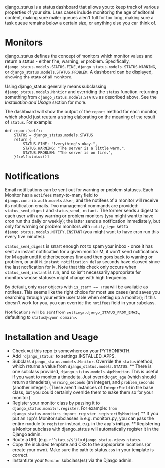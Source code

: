 django\_status is a status dashboard that allows you to keep track of various
properties of your site. Uses cases include monitoring the age of editorial
content, making sure mailer queues aren't full for too long, making sure a task
queue remains below a certain size, or anything else you can think of.


Monitors
========


django\_status defines the concept of monitors which monitor values and return a
status - either fine, warning, or problem. Specifically,
`django_status.models.STATUS.FINE`, `django_status.models.STATUS.WARNING`, or
`django_status.models.STATUS.PROBLEM`. A dashboard can be displayed, showing the
state of all monitors.

Using django\_status generally means subclassing `django_status.models.Montior`
and overriding the `status` function, returning something from
`django_status.models.STATUS` as described above. See the *Installation and
Usage* section for more.

The dashboard will show the output of the `report` method for each monitor,
which should just reuturn a string elaborating on the meaning of the result of
`status`.  For example:

    def report(self):
        STATUS = django_status.models.STATUS
        return {
            STATUS.FINE: "Everything's okay.",
            STATUS.WARNING: "The server is a little warm.",
            STATUS.PROBLEM: "The server is on fire.",
        }[self.status()]


Notifications
=============

Email notifications can be sent out for warning or problem statuses. Each
Monitor has a `notifees` many-to-many field to
`django.contrib.auth.models.User`, and the notifees of a monitor will receive
its notification emails. Two management commands are provided:
`status_send_digest` and `status_send_instant.` The former sends a digest to
each user with any warning or problem monitors (you might want to have cron run
this daily or weekly); the latter sends a notification immediately, but only for
warning or problem monitors with `notify_type` set to
`django_status.models.NOTIFY.INSTANT` (you might want to have cron run this
every five minutes).

`status_send_digest` is smart enough not to spam your inbox - once it has sent
an instant notification for a given monitor M, it won't send notifications for M
again until it either becomes fine and then goes back to warning or problem, or
until `M.instant_notification_delay` seconds have elapsed since the last
notification for M. Note that this check only occurs when `status_send_instant`
is run, and so isn't necessarily appropriate for monitors whose statuses might
change with high frequency.

By default, only `User` objects with `is_staff == True` will be available as
notifees. This seems like the right choice for most use cases (and saves you
searching through your entire user table when setting up a monitor); if this
doesn't work for you, you can override the `notifees` field in your subclass.

Notifications will be sent from `settings.django_STATUS_FROM_EMAIL`, defaulting
to `status@<your domain>`.


Installation and Usage
======================

* Check out this repo to somewhere on your PYTHONPATH.
* Add `'django_status'` to settings.INSTALLED_APPS.
* Subclass `django_status.models.Monitor`. Override the `status` method, which
  returns a value from `django_status.models.STATUS`.
** There is one subclass provided, `django_status.models.AgeMonitor`. This is
   useful if you want to monitor a timedelta. Just override `get_age` (which
   should return a timedelta), `warning_seconds` (an integer), and
   `problem_seconds` (another integer). (These aren't instances of
   `IntegerField` in the base class, but you could certainly override them to
   make them so for your monitor.)
* Register your monitor class by passing it to `django_status.monitor.register`.
  For example:
`from django_status.monitors import register
register(MyMonitor)`
** If you put an app's Monitor subclasses in e.g. monitors.py, you can pass the
   entire module to `register` instead, e.g. in the app's __init__.py.
** Registering a Monitor subclass with django\_status will automatically
   register it in the Django admin.
* Route a URL (e.g. `r'^status/$'`) to `django_status.views.status`.
* Copy the included template and CSS to the appropriate locations (or create
  your own).  Make sure the path to status.css in your template is correct.
* Instantiate your `Monitor` subclass(es) via the Django admin.
